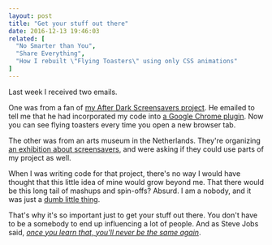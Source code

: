 ```yaml
---
layout: post
title: "Get your stuff out there"
date: 2016-12-13 19:46:03
related: [
  "No Smarter than You",
  "Share Everything",
  "How I rebuilt \"Flying Toasters\" using only CSS animations"
]
---
```


Last week I received two emails.

One was from a fan of [my After Dark Screensavers project][1]. He emailed to tell me that he had incorporated my code into [a Google Chrome plugin][2]. Now you can see flying toasters every time you open a new browser tab.

The other was from an arts museum in the Netherlands. They're organizing [an exhibition about screensavers][3], and were asking if they could use parts of my project as well.

When I was writing code for that project, there's no way I would have thought that this little idea of mine would grow beyond me. That there would be this long tail of mashups and spin-offs? Absurd. I am a nobody, and it was just a [dumb little thing][4].

That's why it's so important just to get your stuff out there. You don't have to be a somebody to end up influencing a lot of people. And as Steve Jobs said, *[once you learn that, you'll never be the same again][5]*.

 [1]: http://bryanbraun.github.io/after-dark-css/
 [2]: https://chrome.google.com/webstore/detail/flying-toasters-new-tab/dgflocgmhcgcfcdnikcihjmfdfdefmbi/reviews
 [3]: http://hetnieuweinstituut.nl/en/sleep-mode-art-screensaver
 [4]: http://www.bryanbraun.com/2014/10/24/dumb-little-things
 [5]: http://www.bryanbraun.com/2015/09/25/no-smarter-than-you
